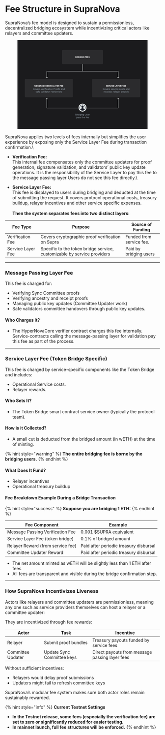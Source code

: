 # Fee Structure in SupraNova

SupraNova’s fee model is designed to sustain a permissionless, decentralized bridging ecosystem while incentivizing critical actors like relayers and committee updaters.

<figure><img src=".gitbook/assets/3.png" alt="" width="563"><figcaption></figcaption></figure>

SupraNova applies two levels of fees internally but simplifies the user experience by exposing only the Service Layer Fee during transaction confirmation.\


* **Verification Fee:**\
  This internal fee compensates only the committee updaters for proof generation, signature validation, and validators’ public key update operations. It is the responsibility of the Service Layer to pay this fee to the message passing layer Users do not see this fee directly.\

* **Service Layer Fee:**\
  This fee is displayed to users during bridging and deducted at the time of submitting the request. It covers protocol operational costs, treasury buildup, relayer incentives and other service specific expenses.\
  \
  **Then the system separates fees into two distinct layers:**

| Fee Type          | Purpose                                                                 | Source of Funding        |
| ----------------- | ----------------------------------------------------------------------- | ------------------------ |
| Verification Fee  | Covers cryptographic proof verification on Supra                        | Funded from service fee. |
| Service Layer Fee | Specific to the token bridge service, customizable by service providers | Paid by bridging users   |

***

### Message Passing Layer Fee

This fee is charged for:

* Verifying Sync Committee proofs
* Verifying ancestry and receipt proofs
* Managing public key updates (Committee Updater work)
* Safe validators committee handovers through public key updates.&#x20;

#### **Who Charges It?**

* The HyperNovaCore verifier contract charges this fee internally. Service-contracts calling the message-passing layer for validation pay this fee as part of the process.

***

### Service Layer Fee (Token Bridge Specific)

This fee is charged by service-specific components like the Token Bridge and includes:

* Operational Service costs.
* Relayer rewards.

#### **Who Sets It?**

* The Token Bridge smart contract service owner (typically the protocol team).

#### **How is it Collected?**

* A small cut is deducted from the bridged amount (in wETH) at the time of minting.

{% hint style="warning" %}
**The entire bridging fee is borne by the bridging users.**
{% endhint %}

#### **What Does It Fund?**

* Relayer incentives
* Operational treasury buildup

#### Fee Breakdown Example During a Bridge Transaction

{% hint style="success" %}
**Suppose you are bridging 1 ETH:**
{% endhint %}

| Fee Component                     | Example                                |
| --------------------------------- | -------------------------------------- |
| Message Passing Verification Fee  | 0.001 $SUPRA equivalent                |
| Service Layer Fee (token bridge)  | 0.1% of bridged amount                 |
| Relayer Reward (from service fee) | Paid after periodic treasury disbursal |
| Committee Updater Reward          | Paid after periodic treasury disbursal |



* The net amount minted as wETH will be slightly less than 1 ETH after fees.
* All fees are transparent and visible during the bridge confirmation step.

***

### How SupraNova Incentivizes Liveness

Actors like relayers and committee updaters are permissionless, meaning any one such as service providers themselves can host a relayer or a committee updater:

They are incentivized through fee rewards:

| **Actor**         | **Task**                   | **Incentive**                                  |
| ----------------- | -------------------------- | ---------------------------------------------- |
| Relayer           | Submit proof bundles       | Treasury payouts funded by service fees        |
| Committee Updater | Update Sync Committee keys | Direct payouts from message passing layer fees |

Without sufficient incentives:

* Relayers would delay proof submissions
* Updaters might fail to refresh committee keys

SupraNova’s modular fee system makes sure both actor roles remain sustainably rewarded.

{% hint style="info" %}
**Current Testnet Settings**

* **In the Testnet release, some fees (especially the verification fee) are set to zero or significantly reduced for easier testing.**
* **In mainnet launch, full fee structures will be enforced.**
{% endhint %}
